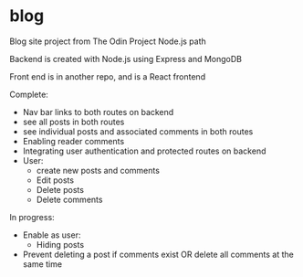 # blog

Blog site project from The Odin Project Node.js path

Backend is created with Node.js using Express and MongoDB

Front end is in another repo, and is a React frontend

Complete: 
- Nav bar links to both routes on backend
- see all posts in both routes
- see individual posts and associated comments in both routes
- Enabling reader comments
- Integrating user authentication and protected routes on backend
- User: 
  - create new posts and comments
  - Edit posts
  - Delete posts
  - Delete comments

In progress:
- Enable as user:
    - Hiding posts
- Prevent deleting a post if comments exist OR delete all comments at the same time